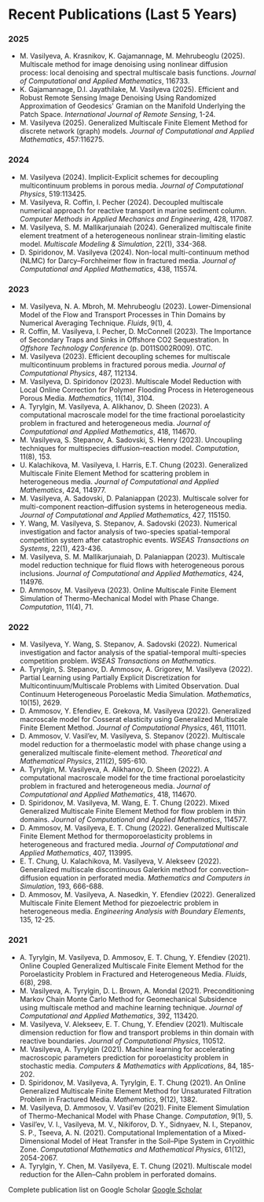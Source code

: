 # Recent Publications (Last 5 Years)

### 2025
- M. Vasilyeva, A. Krasnikov, K. Gajamannage, M. Mehrubeoglu (2025). Multiscale method for image denoising using nonlinear diffusion process: local denoising and spectral multiscale basis functions. *Journal of Computational and Applied Mathematics*, 116733.
- K. Gajamannage, D.I. Jayathilake, M. Vasilyeva (2025). Efficient and Robust Remote Sensing Image Denoising Using Randomized Approximation of Geodesics' Gramian on the Manifold Underlying the Patch Space. *International Journal of Remote Sensing*, 1-24.
- M. Vasilyeva (2025). Generalized Multiscale Finite Element Method for discrete network (graph) models. *Journal of Computational and Applied Mathematics*, 457:116275.

### 2024
- M. Vasilyeva (2024). Implicit-Explicit schemes for decoupling multicontinuum problems in porous media. *Journal of Computational Physics*, 519:113425.
- M. Vasilyeva, R. Coffin, I. Pecher (2024). Decoupled multiscale numerical approach for reactive transport in marine sediment column. *Computer Methods in Applied Mechanics and Engineering*, 428, 117087.
- M. Vasilyeva, S. M. Mallikarjunaiah (2024). Generalized multiscale finite element treatment of a heterogeneous nonlinear strain-limiting elastic model. *Multiscale Modeling & Simulation*, 22(1), 334-368.
- D. Spiridonov, M. Vasilyeva (2024). Non-local multi-continuum method (NLMC) for Darcy–Forchheimer flow in fractured media. *Journal of Computational and Applied Mathematics*, 438, 115574.

### 2023
- M. Vasilyeva, N. A. Mbroh, M. Mehrubeoglu (2023). Lower-Dimensional Model of the Flow and Transport Processes in Thin Domains by Numerical Averaging Technique. *Fluids*, 9(1), 4.
- R. Coffin, M. Vasilyeva, I. Pecher, D. McConnell (2023). The Importance of Secondary Traps and Sinks in Offshore CO2 Sequestration. In *Offshore Technology Conference* (p. D011S002R009). OTC.
- M. Vasilyeva (2023). Efficient decoupling schemes for multiscale multicontinuum problems in fractured porous media. *Journal of Computational Physics*, 487, 112134.
- M. Vasilyeva, D. Spiridonov (2023). Multiscale Model Reduction with Local Online Correction for Polymer Flooding Process in Heterogeneous Porous Media. *Mathematics*, 11(14), 3104.
- A. Tyrylgin, M. Vasilyeva, A. Alikhanov, D. Sheen (2023). A computational macroscale model for the time fractional poroelasticity problem in fractured and heterogeneous media. *Journal of Computational and Applied Mathematics*, 418, 114670.
- M. Vasilyeva, S. Stepanov, A. Sadovski, S. Henry (2023). Uncoupling techniques for multispecies diffusion–reaction model. *Computation*, 11(8), 153.
- U. Kalachikova, M. Vasilyeva, I. Harris, E.T. Chung (2023). Generalized Multiscale Finite Element Method for scattering problem in heterogeneous media. *Journal of Computational and Applied Mathematics*, 424, 114977.
- M. Vasilyeva, A. Sadovski, D. Palaniappan (2023). Multiscale solver for multi-component reaction–diffusion systems in heterogeneous media. *Journal of Computational and Applied Mathematics*, 427, 115150.
- Y. Wang, M. Vasilyeva, S. Stepanov, A. Sadovski (2023). Numerical investigation and factor analysis of two-species spatial-temporal competition system after catastrophic events. *WSEAS Transactions on Systems*, 22(1), 423-436.
- M. Vasilyeva, S. M. Mallikarjunaiah, D. Palaniappan (2023). Multiscale model reduction technique for fluid flows with heterogeneous porous inclusions. *Journal of Computational and Applied Mathematics*, 424, 114976.
- D. Ammosov, M. Vasilyeva (2023). Online Multiscale Finite Element Simulation of Thermo-Mechanical Model with Phase Change. *Computation*, 11(4), 71.

### 2022
- M. Vasilyeva, Y. Wang, S. Stepanov, A. Sadovski (2022). Numerical investigation and factor analysis of the spatial-temporal multi-species competition problem. *WSEAS Transactions on Mathematics*.
- A. Tyrylgin, S. Stepanov, D. Ammosov, A. Grigorev, M. Vasilyeva (2022). Partial Learning using Partially Explicit Discretization for Multicontinuum/Multiscale Problems with Limited Observation. Dual Continuum Heterogeneous Poroelastic Media Simulation. *Mathematics*, 10(15), 2629.
- D. Ammosov, Y. Efendiev, E. Grekova, M. Vasilyeva (2022). Generalized macroscale model for Cosserat elasticity using Generalized Multiscale Finite Element Method. *Journal of Computational Physics*, 461, 111011.
- D. Ammosov, V. Vasil’ev, M. Vasilyeva, S. Stepanov (2022). Multiscale model reduction for a thermoelastic model with phase change using a generalized multiscale finite-element method. *Theoretical and Mathematical Physics*, 211(2), 595-610.
- A. Tyrylgin, M. Vasilyeva, A. Alikhanov, D. Sheen (2022). A computational macroscale model for the time fractional poroelasticity problem in fractured and heterogeneous media. *Journal of Computational and Applied Mathematics*, 418, 114670.
- D. Spiridonov, M. Vasilyeva, M. Wang, E. T. Chung (2022). Mixed Generalized Multiscale Finite Element Method for flow problem in thin domains. *Journal of Computational and Applied Mathematics*, 114577.
- D. Ammosov, M. Vasilyeva, E. T. Chung (2022). Generalized Multiscale Finite Element Method for thermoporoelasticity problems in heterogeneous and fractured media. *Journal of Computational and Applied Mathematics*, 407, 113995.
- E. T. Chung, U. Kalachikova, M. Vasilyeva, V. Alekseev (2022). Generalized multiscale discontinuous Galerkin method for convection–diffusion equation in perforated media. *Mathematics and Computers in Simulation*, 193, 666-688.
- D. Ammosov, M. Vasilyeva, A. Nasedkin, Y. Efendiev (2022). Generalized Multiscale Finite Element Method for piezoelectric problem in heterogeneous media. *Engineering Analysis with Boundary Elements*, 135, 12-25.

### 2021
- A. Tyrylgin, M. Vasilyeva, D. Ammosov, E. T. Chung, Y. Efendiev (2021). Online Coupled Generalized Multiscale Finite Element Method for the Poroelasticity Problem in Fractured and Heterogeneous Media. *Fluids*, 6(8), 298.
- M. Vasilyeva, A. Tyrylgin, D. L. Brown, A. Mondal (2021). Preconditioning Markov Chain Monte Carlo Method for Geomechanical Subsidence using multiscale method and machine learning technique. *Journal of Computational and Applied Mathematics*, 392, 113420.
- M. Vasilyeva, V. Alekseev, E. T. Chung, Y. Efendiev (2021). Multiscale dimension reduction for flow and transport problems in thin domain with reactive boundaries. *Journal of Computational Physics*, 110512.
- M. Vasilyeva, A. Tyrylgin (2021). Machine learning for accelerating macroscopic parameters prediction for poroelasticity problem in stochastic media. *Computers & Mathematics with Applications*, 84, 185-202.
- D. Spiridonov, M. Vasilyeva, A. Tyrylgin, E. T. Chung (2021). An Online Generalized Multiscale Finite Element Method for Unsaturated Filtration Problem in Fractured Media. *Mathematics*, 9(12), 1382.
- M. Vasilyeva, D. Ammosov, V. Vasil’ev (2021). Finite Element Simulation of Thermo-Mechanical Model with Phase Change. *Computation*, 9(1), 5.
- Vasil’ev, V. I., Vasilyeva, M. V., Nikiforov, D. Y., Sidnyaev, N. I., Stepanov, S. P., Tseeva, A. N. (2021). Computational Implementation of a Mixed-Dimensional Model of Heat Transfer in the Soil–Pipe System in Cryolithic Zone. *Computational Mathematics and Mathematical Physics*, 61(12), 2054-2067.
- A. Tyrylgin, Y. Chen, M. Vasilyeva, E. T. Chung (2021). Multiscale model reduction for the Allen–Cahn problem in perforated domains. 

Complete publication list on Google Scholar [Google Scholar](https://scholar.google.com/citations?user=RmX3fQ0AAAAJ&hl=en)
